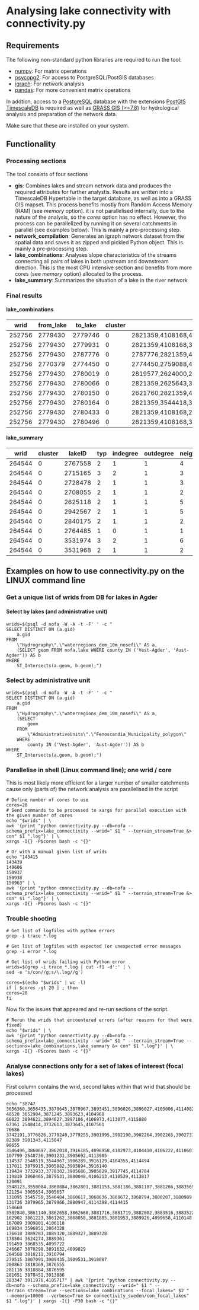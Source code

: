 # Analysing lake connectivity with connectivity.py

## Requirements
The following non-standard python libraries are required to run the tool:
 - [numpy](https://numpy.org/): For matrix operations
 - [psycopg2](https://pypi.org/project/psycopg2/): For access to PostgreSQL/PostGIS databases
 - [igraph](https://igraph.org/python/): For network analysis
 - [pandas](https://pandas.pydata.org/): For more convenient matrix operations

In addtion, access to a [PostgreSQL](https://www.postgresql.org/) database with the extensions
[PostGIS](https://postgis.net/) [TimescaleDB](https://www.timescale.com/) is required as well as
[GRASS GIS (>=7.8)](https://grass.osgeo.org/) for hydrological analysis and preparation of the
network data.

Make sure that these are installed on your system.

## Functionality

### Processing sections

The tool consists of four sections
 - **gis**: Combines lakes and stream network data and produces the required attributes for further
 analystis. Results are written into a TimescaleDB Hypertable in the target database, as well
 as into a GRASS GIS mapset. This process benefits mostly from Random Access Memory (RAM)
 (see *memory* option). it is not parallelised internally, due to the nature of the analysis,
 so the *cores* option has no effect. However, the process can be parallelized by running it
 on several catchments in parallel (see examples below). This is mainly a pre-processing step.
 - **network_compilation**: Generates an igraph network dataset from the spatial data and saves it
 as zipped and pickled Python object. This is mainly a pre-processing step.
 - **lake_combinations**: Analyses slope characteristics of the streams connecting all pairs of lakes
 in both upstream and downstream direction. This is the most CPU intensive section and benefits
 from more cores (see *memory* option) allocated to the process.
 - **lake_summary**: Summarizes the situation of a lake in the river network 

### Final results

#### lake_combinations

| wrid   | from_lake | to_lake | cluster | lakes_along                                                                                                                                                                                                                                                                                     | confluences_along                                                                                                                                                                                                                                                                                                                                                                                                                                                                                                                                                                                                                                                                                                                                                                                                                                                                                                       | total_stream_length | total_slope_max_max | upstream_length | upstream_altitude_min | upstream_altitude_mean | upstream_altitude_max | upstream_slope_mean | upstream_slope_third_quart | upstream_slope_perc_90 | upstream_slope_perc_90_max | upstream_slope_max | upstream_slope_max_max | upstream_slope_stddev | downstream_length | downstream_altitude_min | downstream_altitude_mean | downstream_altitude_max | downstream_slope_mean | downstream_slope_third_quart | downstream_slope_perc_90 | downstream_slope_perc_90_max | downstream_slope_max | downstream_slope_max_max | downstream_slope_stddev | 
|--------|-----------|---------|---------|-------------------------------------------------------------------------------------------------------------------------------------------------------------------------------------------------------------------------------------------------------------------------------------------------|-------------------------------------------------------------------------------------------------------------------------------------------------------------------------------------------------------------------------------------------------------------------------------------------------------------------------------------------------------------------------------------------------------------------------------------------------------------------------------------------------------------------------------------------------------------------------------------------------------------------------------------------------------------------------------------------------------------------------------------------------------------------------------------------------------------------------------------------------------------------------------------------------------------------------|---------------------|---------------------|-----------------|-----------------------|------------------------|-----------------------|---------------------|----------------------------|------------------------|----------------------------|--------------------|------------------------|-----------------------|-------------------|-------------------------|--------------------------|-------------------------|-----------------------|------------------------------|--------------------------|------------------------------|----------------------|--------------------------|-------------------------| 
| 252756 | 2779430   | 2779746 | 0       | 2821359,4108168,4108282,2859813,2566059,4106300,4106306,2828828,3516970,3516983,4107589,3518140,4108576,3519063,3520175,3520414,3521868,2572511,2901561,3524207,2937404,2842661,2646927,2779430,2779746,3516399,2915913                                                                         | 4108168,4119106,4108282,4119517,2566059,4106300,4106306,4119563,3516983,4107589,4119825,3518140,4108576,3519063,3520175,3520414,3521868,2572511,3524207,4119993,4121141,4121313,4117282,4117329,4117330,4117392,4117407,4117408,4117418,4117422,4117431,4117432,4117463,4117492,4117637,4117643,4117661,4117730,4117733,4117734,4117738,4117763,4117764,4117772,4117790,4117853,4117859,4117872,4117873,4117938,4117939,4117997,4118013,4118060,4118108,4118114,4118115,4118118,4118146,4118228,4118365,4118366,4118446,4118550,4118608,4118634,4118656,4118657,4118666,4118667,4118844,4118890,4118995,4119094,4119117,4119178,4119179,4119204,4119280,4119348,4119386,4119450,4119558,4119559,4119562,4119613,4119640,4119644,4120149,4120258,4120266,4120276,4120332,4120506,4120550,4120551,4120622,4120623,4120814,4121016,4121219,4121566,3516399,4123168                                                         | 79759               | 7263                | 75400           | 137                   | 236                    | 828                   | 275                 | 371                        | 790                    | 4703                       | 2056               | 7263                   | 407                   | 4359              | 140                     | 203                      | 257                     | 775                   | 948                          | 2173                     | 3642                         | 4298                 | 5463                     | 1082                    | 
| 252756 | 2779430   | 2779931 | 0       | 2821359,4108168,3514284,2828828,3516970,2829726,3518140,3521868,2866509,2802611,2937404,2844205,2779430,2779931                                                                                                                                                                                 | 4108168,3514284,2829726,3518140,4119997,3521868,2866509,4119574,2802611,4119993,4121141,4117316,4117375,4117391,4117392,4117400,4117422,4117431,4117432,4117484,4117492,4117498,4117529,4117537,4117538,4117559,4117597,4117646,4117647,4117733,4117734,4117763,4117764,4117790,4117818,4117872,4117873,4117890,4117930,4117931,4118001,4118013,4118108,4118143,4118144,4118173,4118194,4118328,4118346,4118347,4118394,4118474,4118491,4118550,4118558,4118666,4118667,4118716,4118731,4118748,4118750,4118769,4118886,4118890,4118936,4119013,4119055,4119177,4119332,4119386,4119572,4119674,4119996,4120276,4120382,4120506,4120550,4120551,4121566,2844205                                                                                                                                                                                                                                                         | 59555               | 7263                | 55196           | 137                   | 214                    | 780                   | 323                 | 453                        | 846                    | 6732                       | 2216               | 7263                   | 437                   | 4359              | 140                     | 203                      | 257                     | 775                   | 948                          | 2173                     | 3642                         | 4298                 | 5463                     | 1082                    | 
| 252756 | 2779430   | 2787776 | 0       | 2787776,2821359,4108168,2828828,3516970,3518140,2899032,3521868,2605774,2803480,2937404,2709913,2615085,2779430,2748738                                                                                                                                                                         | 2787776,4108168,3518140,3521868,4120850,4117878,4119575,4119916,4120261,4120276,4120577,4120578,4121566                                                                                                                                                                                                                                                                                                                                                                                                                                                                                                                                                                                                                                                                                                                                                                                                                 | 7898                | 5628                | 3861            | 140                   | 230                    | 296                   | 633                 | 907                        | 1629                   | 5037                       | 2896               | 5628                   | 808                   | 4037              | 141                     | 207                      | 257                     | 697                   | 843                          | 2038                     | 2822                         | 4179                 | 5188                     | 1019                    | 
| 252756 | 2770379   | 2774450 | 0       | 2774450,2759088,4108063,3520392,2770379,3514424                                                                                                                                                                                                                                                 | 2774450,4108063,3520392,3514424                                                                                                                                                                                                                                                                                                                                                                                                                                                                                                                                                                                                                                                                                                                                                                                                                                                                                         | 1715                | 5506                | 636             | 612                   | 620                    | 623                   | 294                 | 384                        | 1014                   | 1014                       | 1738               | 1738                   | 463                   | 1079              | 611                     | 671                      | 770                     | 725                   | 760                          | 1741                     | 1969                         | 4908                 | 5506                     | 1143                    | 
| 252756 | 2779430   | 2780019 | 0       | 2819577,2624000,2821359,2724908,4108168,4108282,3514635,2859813,2566059,4106300,4106306,4106379,2828828,3516970,3517616,4107589,3518140,4108576,3519063,2994782,4109332,3520149,3520414,3521868,2572511,2901561,3524207,2902009,2937404,2645756,2646927,2779430,2780019,3516399,2750099,2915913 | 2819577,2624000,4108168,4119106,4126913,4108282,3514635,4119517,2566059,4106300,4106306,4119563,4106379,4119633,3517616,4107589,4119825,3518140,4108576,3519063,4109332,3520149,3520414,3521868,2572511,3524207,4119993,4121141,4121313,4117329,4117330,4117392,4117407,4117408,4117418,4117422,4117431,4117432,4117463,4117492,4117637,4117643,4117661,4117730,4117733,4117734,4117735,4117736,4117738,4117763,4117764,4117772,4117790,4117853,4117859,4117872,4117873,4117938,4117939,4117997,4118013,4118060,4118108,4118114,4118115,4118118,4118146,4118228,4118365,4118366,4118446,4118550,4118608,4118634,4118656,4118657,4118666,4118667,4118844,4118890,4118995,4119094,4119117,4119178,4119179,4119280,4119348,4119386,4119450,4119558,4119559,4119562,4119613,4119640,4119644,4120149,4120258,4120266,4120276,4120332,4120506,4120550,4120551,4120622,4120623,4120814,4121016,4121219,4121566,3516399         | 84776               | 7263                | 80417           | 137                   | 273                    | 1124                  | 311                 | 429                        | 859                    | 5588                       | 2169               | 7263                   | 441                   | 4359              | 140                     | 203                      | 257                     | 775                   | 948                          | 2173                     | 3642                         | 4298                 | 5463                     | 1082                    | 
| 252756 | 2779430   | 2780066 | 0       | 2821359,2625643,3544418,3513125,4108168,3514474,2696995,2828828,3516970,3518140,4108063,4108456,2863646,2700297,2603890,2735021,3521868,2572427,2802611,2575378,2937404,2844205,2779430,2780066                                                                                                 | 3544418,4118862,3513125,4108168,3514474,3518140,4108063,4108456,3521868,4119574,2802611,4119993,4121141,4117289,4117290,4117316,4117356,4117357,4117374,4117375,4117391,4117392,4117400,4117422,4117431,4117432,4117473,4117484,4117492,4117494,4117498,4117537,4117538,4117555,4117559,4117597,4117646,4117647,4117733,4117734,4117763,4117764,4117769,4117770,4117788,4117790,4117794,4117818,4117848,4117872,4117873,4117890,4117930,4117931,4118001,4118013,4118021,4118022,4118062,4118063,4118067,4118081,4118082,4118108,4118113,4118173,4118194,4118328,4118346,4118347,4118368,4118394,4118474,4118491,4118549,4118550,4118558,4118666,4118667,4118716,4118731,4118748,4118750,4118769,4118863,4118886,4118890,4118936,4119006,4119013,4119055,4119177,4119332,4119386,4119494,4119572,4119653,4119674,4119689,4119797,4119929,4119937,4120276,4120382,4120506,4120550,4120551,4120619,4121314,4121566,2844205 | 75245               | 7263                | 70886           | 137                   | 267                    | 849                   | 278                 | 364                        | 732                    | 5237                       | 2085               | 7263                   | 407                   | 4359              | 140                     | 203                      | 257                     | 775                   | 948                          | 2173                     | 3642                         | 4298                 | 5463                     | 1082                    | 
| 252756 | 2779430   | 2780150 | 0       | 2621760,2821359,4108168,2828828,3516970,3518140,3521868,2937404,2779430,2780150                                                                                                                                                                                                                 | 4108168,4119682,3518140,3521868,4117492,4117759,4118403,4118666,4118667,4119046,4120276,4121566                                                                                                                                                                                                                                                                                                                                                                                                                                                                                                                                                                                                                                                                                                                                                                                                                         | 10477               | 7263                | 6118            | 138                   | 198                    | 406                   | 962                 | 1367                       | 2534                   | 3559                       | 5388               | 7263                   | 1387                  | 4359              | 140                     | 203                      | 257                     | 775                   | 948                          | 2173                     | 3642                         | 4298                 | 5463                     | 1082                    | 
| 252756 | 2779430   | 2780164 | 0       | 2821359,3544418,3513125,4108168,2828828,3516970,3518140,4108063,4108456,3521868,2572427,2802611,2575378,2937404,2578180,2844205,2779430,2780164                                                                                                                                                 | 3544418,3513125,4108168,3518140,4108063,4108456,3521868,4119574,2802611,4120740,4119993,4121141,4117289,4117290,4117316,4117374,4117375,4117391,4117392,4117400,4117422,4117431,4117432,4117473,4117484,4117492,4117498,4117537,4117538,4117555,4117559,4117597,4117646,4117647,4117733,4117734,4117763,4117764,4117769,4117770,4117788,4117790,4117794,4117818,4117848,4117872,4117873,4117890,4117930,4117931,4118001,4118013,4118021,4118022,4118062,4118063,4118108,4118113,4118173,4118194,2578180,4118328,4118346,4118347,4118394,4118474,4118491,4118549,4118550,4118558,4118666,4118667,4118716,4118731,4118748,4118750,4118769,4118886,4118890,4118936,4119013,4119055,4119177,4119332,4119386,4119494,4119572,4119653,4119674,4119689,4119937,4120276,4120382,4120506,4120550,4120551,4120619,4121103,4121566,2844205                                                                                         | 69821               | 7263                | 65462           | 137                   | 233                    | 635                   | 259                 | 333                        | 684                    | 5237                       | 2077               | 7263                   | 394                   | 4359              | 140                     | 203                      | 257                     | 775                   | 948                          | 2173                     | 3642                         | 4298                 | 5463                     | 1082                    | 
| 252756 | 2779430   | 2780433 | 0       | 2821359,4108168,2828828,3516970,3518140,3520804,3521868,2937404,2779430,2780433,2620072                                                                                                                                                                                                         | 4108168,3518140,3520804,3521868,4120276,4121566,2620072                                                                                                                                                                                                                                                                                                                                                                                                                                                                                                                                                                                                                                                                                                                                                                                                                                                                 | 5591                | 5188                | 1554            | 139                   | 191                    | 228                   | 720                 | 901                        | 2375                   | 3017                       | 3656               | 4453                   | 1067                  | 4037              | 141                     | 207                      | 257                     | 697                   | 843                          | 2038                     | 2822                         | 4179                 | 5188                     | 1019                    | 
| 252756 | 2779430   | 2780496 | 0       | 2821359,4108168,3514287,2828828,3516970,3518140,4108264,3521868,2802611,2937404,2844205,2779430,2681493,2780496                                                                                                                                                                                 | 4108168,3514287,3518140,4108264,3521868,4119574,2802611,4119993,4121141,4117276,4117289,4117290,4117316,4117346,4117374,4117375,4117391,4117392,4117400,4117422,4117431,4117432,4117473,4117484,4117492,4117498,4117537,4117538,4117547,4117559,4117597,4117646,4117647,4117712,4117733,4117734,4117763,4117764,4117790,4117793,4117794,4117818,4117872,4117873,4117890,4117930,4117931,4118001,4118013,4118021,4118022,4118108,4118173,4118194,4118328,4118346,4118347,4118394,4118474,4118491,4118550,4118558,4118666,4118667,4118716,4118731,4118748,4118750,4118769,4118798,4118886,4118890,4118936,4119013,4119055,4119177,4119244,4119297,4119332,4119386,4119494,4119572,4119674,4119937,4120276,4120382,4120506,4120550,4120551,4120752,4121125,4121566,2844205                                                                                                                                                 | 68567               | 7263                | 64208           | 0                     | 225                    | 640                   | 254                 | 337                        | 696                    | 2921                       | 2075               | 7263                   | 387                   | 4359              | 140                     | 203                      | 257                     | 775                   | 948                          | 2173                     | 3642                         | 4298                 | 5463                     | 1082                    | 

#### lake_summary

| wrid   | cluster | lakeID  | typ | indegree | outdegree | neighborhood_size | cluster_lake_area_ha | cluster_lake_n | downstream_lakes                                                        | downstream_lakes_n | downstream_lakes_area_ha | first_downstream_lake | upstream_lakes                  | upstream_lakes_n | upstream_lakes_area_ha | 
|--------|---------|---------|-----|----------|-----------|-------------------|----------------------|----------------|-------------------------------------------------------------------------|--------------------|--------------------------|-----------------------|---------------------------------|------------------|------------------------| 
| 264544 | 0       | 2767558 | 2   | 1        | 1         | 4                 | 538.329              | 50             | 4109257,3270026,3531975,3531973,4109256,3531971                         | 6                  | 238.912                  | 4109257               |                                 |                  |                        | 
| 264544 | 0       | 2715165 | 3   | 2        | 1         | 3                 | 538.329              | 50             | 3531976,3270065,3270052,3270035,3531975,3531973,4109256,3531971         | 8                  | 232.088                  | 3531976               |                                 |                  |                        | 
| 264544 | 0       | 2728478 | 2   | 1        | 1         | 3                 | 538.329              | 50             | 2962746,2550508,3520779,3522434,3531969,4109254,3531971                 | 7                  | 197.399                  | 2962746               | 2721986,276                     | 2                | 1.74474                | 
| 264544 | 0       | 2708055 | 2   | 1        | 1         | 2                 | 538.329              | 50             | 3518222,3520779,3522434,3531969,4109254,3531971                         | 6                  | 207.86                   | 3518222               |                                 |                  |                        | 
| 264544 | 0       | 2625118 | 2   | 1        | 1         | 5                 | 538.329              | 50             | 3522434,3531969,4109254,3531971                                         | 4                  | 155.449                  | 3522434               | 3517217,263                     | 2                | 14.663                 | 
| 264544 | 0       | 2942567 | 2   | 1        | 1         | 5                 | 538.329              | 50             | 2920141,3518222,3520779,3522434,3531969,4109254,3531971                 | 7                  | 207.961                  | 2920141               | 2549523,284                     | 2                | 0.75399                | 
| 264544 | 0       | 2840175 | 2   | 1        | 1         | 2                 | 538.329              | 50             | 2549523,2942567,2920141,3518222,3520779,3522434,3531969,4109254,3531971 | 9                  | 208.431                  | 2549523               |                                 |                  |                        | 
| 264544 | 0       | 2764485 | 1   | 0        | 1         | 1                 | 538.329              | 50             | 2721986,2728478,2962746,2550508,3520779,3522434,3531969,4109254,3531971 | 9                  | 198.292                  | 2721986               |                                 |                  |                        | 
| 264544 | 0       | 3531974 | 3   | 2        | 1         | 6                 | 538.329              | 50             | 3270025,3531973,4109256,3531971                                         | 4                  | 188.779                  | 3270025               | 3270024,3270038,3270040,3270044 | 4                | 4.40346                | 
| 264544 | 0       | 3531968 | 2   | 1        | 1         | 2                 | 538.329              | 50             | 4109256,353                                                             | 2                  | 150.425                  | 4109256               |                                 |                  |                        | 

## Examples on how to use connectivity.py on the LINUX command line

### Get a unique list of wrids from DB for lakes in Agder
#### Select by lakes (and administrative unit)
```
wrids=$(psql -d nofa -W -A -t -F' ' -c "
SELECT DISTINCT ON (a.gid) 
    a.gid
FROM
    \"Hydrography\".\"waterregions_dem_10m_nosefi\" AS a,
    (SELECT geom FROM nofa.lake WHERE county IN ('Vest-Agder', 'Aust-Agder')) AS b
WHERE
    ST_Intersects(a.geom, b.geom);")
```
### Select by administrative unit
```
wrids=$(psql -d nofa -W -A -t -F' ' -c "
SELECT DISTINCT ON (a.gid)
    a.gid
FROM
    \"Hydrography\".\"waterregions_dem_10m_nosefi\" AS a,
    (SELECT
        geom
    FROM
        \"AdministrativeUnits\".\"Fenoscandia_Municipality_polygon\"
    WHERE
        county IN ('Vest-Agder', 'Aust-Agder')) AS b
WHERE
    ST_Intersects(a.geom, b.geom);")
```

### Parallelise in shell (Linux command line); one wrid / core
This is most likely more efficient for a larger number of smaller catchments cause only (parts of) the network analysis are parallelised in the script
```
# Define number of cores to use
cores=20
# Send commands to be processed to xargs for parallel execution with the given number of cores
echo "$wrids" | \
awk '{print "python connectivity.py --db=nofa --schema_prefix=lake_connectivity --wrid=" $1 " --terrain_stream=True &> con" $1 ".log"}' | \
xargs -I{} -P$cores bash -c "{}"

# Or with a manual given list of wrids
echo "143415
143439
149606
150937
150938
150963" | \
awk '{print "python connectivity.py --db=nofa --schema_prefix=lake_connectivity --wrid=" $1 " --terrain_stream=True &> con" $1 ".log"}' | \
xargs -I{} -P$cores bash -c "{}"
```


### Trouble shooting
```
# Get list of logfiles with python errors
grep -i trace *.log

# Get list of logfiles with expected (or unexpected error messages
grep -i error *.log

# Get list of wrids failing with Python error
wrids=$(grep -i trace *.log | cut -f1 -d':' | \
sed -e 's/con//g;s/\.log//g')

cores=$(echo "$wrids" | wc -l)
if [ $cores -gt 20 ] ; then
cores=20
fi
```

Now fix the issues that appeared and re-run sections of the script.
```
# Rerun the wrids that encountered errors (after reasons for that were fixed)
echo "$wrids" | \
awk '{print "python connectivity.py --db=nofa --schema_prefix=lake_connectivity --wrid=" $1 " --terrain_stream=True --sections=lake_combinations,lake_summary &> con" $1 ".log"}' | \
xargs -I{} -P$cores bash -c "{}"
```


### Analyse connections only for a set of lakes of interest (focal lakes)
First column contains the wrid, second lakes within that wrid that should be processed
```
echo "38747 3656360,3656435,3870645,3870967,3893451,3896026,3896027,4105006,4114082,4114090
48528 3652904,3871245,3893623,4104968
66022 3894622,3894627,3897106,4106973,4113077,4115880
67361 2548414,3732613,3873645,4107561
70686 3742191,3776826,3779240,3779255,3901995,3902190,3902264,3902265,3902731,3902738,3905719,3905752,3905753,3905772,3905844,3917600,4108385,4111597,4111613,4113036,4113108,4114440,4114796,4115450
82389 3901343,4115047
98655 3546496,3860697,3862018,3916185,4096958,4102973,4104410,4106222,4110601,4111877,4117398
107799 2548736,3901231,3905692,4113905
114537 2548519,3544967,3906289,3916129,4104355,4114494
117011 3879915,3905882,3905894,3916140
119424 3732933,3778302,3905686,3905829,3917745,4114784
119810 3860465,3879531,3880048,4106213,4110539,4113817
120091 3548123,3550084,3860884,3862801,3881153,3881186,3881187,3881266,3883569,3883574,4098419,4104444,4107505,4110301
121254 3905654,3905657
131095 3545750,3546484,3860617,3860636,3860672,3860794,3880207,3880989
131736 3879965,3879966,3880947,4114398,4114415
158660 3582840,3861140,3862658,3862660,3881716,3881719,3882002,3883516,3883522,3884089,3884090,3884234,3884265,3916352
162902 3861223,3861262,3868058,3881885,3881953,3889926,4099658,4110148
167089 3909801,4106118
169834 3596851,3864328
176618 3889283,3889320,3889327,3889328
178504 3624274,3889361
191459 3868535,4099722
246667 3870298,3891632,4099829
264568 3818211,3910794
279515 3807091,3909435,3909531,3918087
280863 3818369,3876555
281116 3818884,3876595
281651 3878451,3913886
283347 3911976,4105717" | awk '{print "python connectivity.py --db=nofa --schema_prefix=lake_connectivity --wrid=" $1 " --terrain_stream=True --sections=lake_combinations --focal_lakes=" $2 " --memory=10000 --verbose=True &> connectivity_sweden/con_focal_lakes" $1 ".log"}' | xargs -I{} -P30 bash -c "{}"
```
